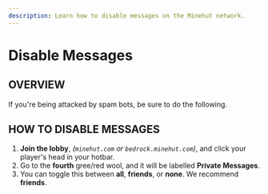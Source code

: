 ```yaml
---
description: Learn how to disable messages on the Minehut network.
---
```


# Disable Messages

## OVERVIEW

If you're being attacked by spam bots, be sure to do the following.

## HOW TO DISABLE MESSAGES

1. **Join the lobby**, _\(`minehut.com` or `bedrock.minehut.com`\)_, and click your player's head in your hotbar.
2. Go to the **fourth** gree/red wool, and it will be labelled **Private Messages**.
3. You can toggle this between **all**, **friends**, or **none**. We recommend **friends**.
